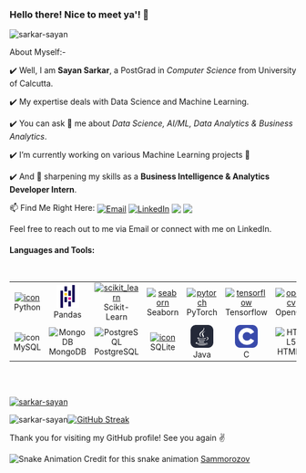 ### Hello there! Nice to meet ya'! 👋

<p align="left"> <img src="https://komarev.com/ghpvc/?username=sarkar-sayan&label=Profile%20views&color=0e75b6&style=flat" alt="sarkar-sayan" /> </p>

About Myself:-

✔️ Well, I am __Sayan Sarkar__, a PostGrad in _Computer Science_ from University of Calcutta.

✔️ My expertise deals with Data Science and Machine Learning.

✔️ You can ask 💬 me about _Data Science, AI/ML, Data Analytics & Business Analytics_.

✔️ I’m currently working on various Machine Learning projects 🔭

✔️ And 🌱 sharpening my skills as a __Business Intelligence & Analytics Developer Intern__.

📫 Find Me Right Here: <a href="mailto:sayansarkar.careers@gmail.com" title="Email"><img alt="Email" src="https://img.shields.io/badge/Gmail-D14836?style=for-the-badge&logo=gmail&logoColor=white" height="30" align="center"/></a>
<a href="https://www.linkedin.com/in/sayan-sarkar-960302252/"><img  alt="LinkedIn" title="LinkedIn" src="https://img.shields.io/static/v1?message=LinkedIn&logo=linkedin&label=&color=0077B5&logoColor=white&labelColor=&style=for-the-badge" height="30" align="center" /></a>
<a href="https://www.hackerrank.com/sayansarkar2102" target="blank"><img align="center" src="https://img.shields.io/badge/-Hackerrank-2EC866?style=for-the-badge&logo=HackerRank&logoColor=white"/></a>
<a href="https://www.leetcode.com/sayansarkar2102"><img align="center" src="https://img.shields.io/badge/LeetCode-000000?style=for-the-badge&logo=LeetCode&logoColor=#d16c06"/></a>

Feel free to reach out to me via Email or connect with me on LinkedIn.  


<h4 align="left">Languages and Tools: </h4>
<!-- <p align="left"> 
  <a href="https://git-scm.com/" target="_blank" rel="noreferrer"> <img src="https://www.vectorlogo.zone/logos/git-scm/git-scm-icon.svg" alt="git" width="30" height="30"/> </a>
  <a href="https://www.python.org" target="_blank" rel="noreferrer"> <img src="https://raw.githubusercontent.com/devicons/devicon/master/icons/python/python-original.svg" alt="python" width="30" height="30"/> </a> 
  <a href="https://pandas.pydata.org/" target="_blank" rel="noreferrer"> <img src="https://raw.githubusercontent.com/devicons/devicon/2ae2a900d2f041da66e950e4d48052658d850630/icons/pandas/pandas-original.svg" alt="pandas" width="30" height="30"/> </a> 
  <a href="https://pytorch.org/" target="_blank" rel="noreferrer"> <img src="https://www.vectorlogo.zone/logos/pytorch/pytorch-icon.svg" alt="pytorch" width="30" height="30"/> </a> 
  <a href="https://scikit-learn.org/" target="_blank" rel="noreferrer"> <img src="https://upload.wikimedia.org/wikipedia/commons/0/05/Scikit_learn_logo_small.svg" alt="scikit_learn" width="30" height="30"/> </a> 
  <a href="https://seaborn.pydata.org/" target="_blank" rel="noreferrer"> <img src="https://seaborn.pydata.org/_images/logo-mark-lightbg.svg" alt="seaborn" width="30" height="30"/> </a> 
  <a href="https://www.tensorflow.org" target="_blank" rel="noreferrer"> <img src="https://www.vectorlogo.zone/logos/tensorflow/tensorflow-icon.svg" alt="tensorflow" width="30" height="30"/> </a>  
<a href="https://opencv.org/" target="_blank" rel="noreferrer"> <img src="https://www.vectorlogo.zone/logos/opencv/opencv-icon.svg" alt="opencv" width="30" height="30"/> </a>
  <a href="https://flask.palletsprojects.com/" target="_blank" rel="noreferrer"> <img src="https://www.vectorlogo.zone/logos/pocoo_flask/pocoo_flask-icon.svg" alt="flask" width="30" height="30"/> </a> 
  <a href="https://www.mongodb.com/" target="_blank" rel="noreferrer"> <img src="https://raw.githubusercontent.com/devicons/devicon/master/icons/mongodb/mongodb-original-wordmark.svg" alt="mongodb" width="30" height="30"/> </a> 
  <a href="https://www.mysql.com/" target="_blank" rel="noreferrer"> <img src="https://raw.githubusercontent.com/devicons/devicon/master/icons/mysql/mysql-original-wordmark.svg" alt="mysql" width="30" height="30"/> </a>   
  <a href="https://www.postgresql.org" target="_blank" rel="noreferrer"> <img src="https://raw.githubusercontent.com/devicons/devicon/master/icons/postgresql/postgresql-original-wordmark.svg" alt="postgresql" width="30" height="30"/> </a> 
  <a href="https://www.sqlite.org/" target="_blank" rel="noreferrer"> <img src="https://www.vectorlogo.zone/logos/sqlite/sqlite-icon.svg" alt="sqlite" width="30" height="30"/> </a> 
  <a href="https://www.w3.org/html/" target="_blank" rel="noreferrer"> <img src="https://raw.githubusercontent.com/devicons/devicon/master/icons/html5/html5-original-wordmark.svg" alt="html5" width="30" height="30"/> </a>
  <a href="https://www.cprogramming.com/" target="_blank" rel="noreferrer"> <img src="https://raw.githubusercontent.com/devicons/devicon/master/icons/c/c-original.svg" alt="c" width="30" height="30"/> </a>
  <a href="https://www.java.com" target="_blank" rel="noreferrer"> <img src="https://raw.githubusercontent.com/devicons/devicon/master/icons/java/java-original.svg" alt="java" width="30" height="30"/> </a> -->

<table>
<div style="display: flex; align-items: flex-start; align: center">
<table align="center">
  <tr>
    <td align="center" width="96">
      <a href="https://www.python.org/">
        <img src="https://techstack-generator.vercel.app/python-icon.svg" alt="icon" width="40" height="40" />
      </a>      
      <br>Python
    </td>
    <td align="center" width="96">
       <a href="https://pandas.pydata.org/" target="_blank" rel="noreferrer"> <img src="https://raw.githubusercontent.com/devicons/devicon/2ae2a900d2f041da66e950e4d48052658d850630/icons/pandas/pandas-original.svg" alt="pandas" width="40" height="40"/> </a>
      <br>Pandas
    </td>
    <td align="center" width="96">
      <a href="https://scikit-learn.org/" target="_blank" rel="noreferrer"> <img src="https://upload.wikimedia.org/wikipedia/commons/0/05/Scikit_learn_logo_small.svg" alt="scikit_learn" width="40" height="40"/> </a>
      <br>Scikit-Learn
    </td>
    <td align="center" width="96">
      <a href="https://seaborn.pydata.org/" target="_blank" rel="noreferrer"> <img src="https://seaborn.pydata.org/_images/logo-mark-lightbg.svg" alt="seaborn" width="40" height="40"/> </a>
      <br>Seaborn
    </td>
    <td align="center" width="96">
      <a href="https://pytorch.org/" target="_blank" rel="noreferrer"> <img src="https://www.vectorlogo.zone/logos/pytorch/pytorch-icon.svg" alt="pytorch" width="40" height="40"/> </a> 
      <br>PyTorch
    </td>
    <td align="center" width="96">
      <a href="https://www.tensorflow.org" target="_blank" rel="noreferrer"> <img src="https://www.vectorlogo.zone/logos/tensorflow/tensorflow-icon.svg" alt="tensorflow" width="40" height="40"/> </a>
      <br>Tensorflow
    </td>
    <td align="center" width="96">
      <a href="https://opencv.org/" target="_blank" rel="noreferrer"> <img src="https://www.vectorlogo.zone/logos/opencv/opencv-icon.svg" alt="opencv" width="40" height="40"/> </a>
      <br>OpenCV
    </td>
    <td align="center" width="96">
     <a href="https://flask.palletsprojects.com/" target="_blank" rel="noreferrer"> <img src="https://github.com/tandpfun/skill-icons/blob/main/icons/Flask-Dark.svg" alt="flask" width="40" height="40"/> </a> 
      <br>Flask
    </td>
    <td align="center" width="96">
      <img src="https://techstack-generator.vercel.app/aws-icon.svg" alt="icon" width="40" height="40" />
      <br>AWS
    </td>
    <td align="center" width="96">
      <img src="https://github.com/tandpfun/skill-icons/blob/main/icons/Github-Dark.svg" alt="icon" width="40" height="40" />
      <br>Github
    </td>
 </tr>
 <tr>
    <td align="center" width="96">
      <img src="https://techstack-generator.vercel.app/mysql-icon.svg" alt="icon" width="40" height="40" />
      <br>MySQL
    </td>
    <td align="center" width="96">
      <img src="https://skillicons.dev/icons?i=mongodb" width="40" height="40" alt="MongoDB" />
      <br>MongoDB
    </td>
    <td align="center" width="96">
      <img src="https://skillicons.dev/icons?i=postgres" width="40" height="40" alt="PostgreSQL" />
      <br>PostgreSQL
    </td>
    <td align="center" width="96">
      <a href="#macropower-tech">
        <img src="https://www.vectorlogo.zone/logos/sqlite/sqlite-icon.svg" alt="icon" width="40" height="40" />
      </a>
      <br>SQLite
    </td>
    <td align="center" width="96">
      <img src="https://github.com/tandpfun/skill-icons/blob/main/icons/Java-Dark.svg" width="40" height="40" alt="https://www.java.com" theme="light"/>
      <br>Java
    </td>
    <td align="center" width="96">
      <img src="https://github.com/tandpfun/skill-icons/blob/main/icons/C.svg" alt="icon" width="40" height="40" />
      <br>C
    </td>
    <td align="center" width="96">
      <img src="https://skillicons.dev/icons?i=html" width="40" height="40" alt="HTML5" />
      <br>HTML5
    </td>
    <td align="center" width="96">
      <img src="https://skillicons.dev/icons?i=php" width="40" height="40" alt="PHP" />
      <br>PHP
    </td>
   <td align="center" width="96">
      <img src="https://skillicons.dev/icons?i=vscode" width="40" height="40" alt="VsCode" />
      <br>VsCode
    </td>
   <td align="center" width="96">
      <img src="https://user-images.githubusercontent.com/25181517/192108372-f71d70ac-7ae6-4c0d-8395-51d8870c2ef0.png" width="40" height="40" alt="Git" />
      <br>Git
    </td>
 </tr>
</table>
<br><br>
</table>
  
<p align="left"> <a href="https://github.com/ryo-ma/github-profile-trophy"><img src="https://github-profile-trophy.vercel.app/?username=sarkar-sayan&theme=onedark" alt="sarkar-sayan" width="850" /></a> </p>
<p><img align="left" src="https://github-readme-stats.vercel.app/api/top-langs?username=sarkar-sayan&show_icons=true&locale=en&layout=compact&theme=highcontrast" alt="sarkar-sayan" /></p>

<p><a href="https://git.io/streak-stats"><img src="https://streak-stats.demolab.com?user=sarkar-sayan&theme=highcontrast" alt="GitHub Streak" /></a></p>

Thank you for visiting my GitHub profile! See you again ✌️

![Snake Animation](https://raw.githubusercontent.com/sammorozov/sammorozov/main/assets/github-snake.svg)
Credit for this snake animation [Sammorozov](https://github.com/sammorozov)
